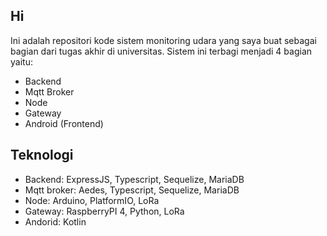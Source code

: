 ## Hi
Ini adalah repositori kode sistem monitoring udara yang saya buat sebagai bagian dari tugas akhir di universitas. Sistem ini terbagi menjadi 4 bagian yaitu:
* Backend
* Mqtt Broker
* Node
* Gateway
* Android (Frontend)

## Teknologi
* Backend: ExpressJS, Typescript, Sequelize, MariaDB
* Mqtt broker: Aedes, Typescript, Sequelize, MariaDB
* Node: Arduino, PlatformIO, LoRa
* Gateway: RaspberryPI 4, Python, LoRa
* Andorid: Kotlin

